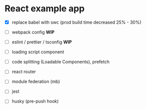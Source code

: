 # React example app

- [x] replace babel with swc (prod build time decreased 25% - 30%)

- [ ] webpack config **WIP**

- [ ] eslint / prettier / tsconfig **WIP**

- [ ] loading script component

- [ ] code splitting (Loadable Components), prefetch

- [ ] react router

- [ ] module federation (mb)

- [ ] jest

- [ ] husky (pre-push hook)
